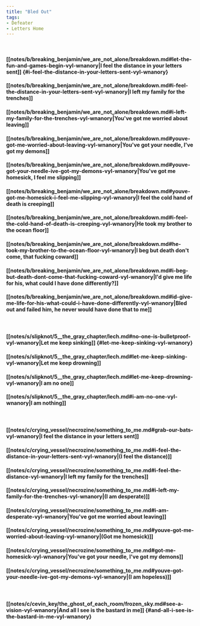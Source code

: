 ```yaml
---
title: "Bled Out"
tags:
- Defeater
- Letters Home
---
```

&nbsp;
#### [[notes/b/breaking_benjamin/we_are_not_alone/breakdown.md#let-the-fun-and-games-begin-vyl-wnanory|I feel the distance in your letters sent]] {#i-feel-the-distance-in-your-letters-sent-vyl-wnanory}
#### [[notes/b/breaking_benjamin/we_are_not_alone/breakdown.md#i-feel-the-distance-in-your-letters-sent-vyl-wnanory|I left my family for the trenches]]
#### [[notes/b/breaking_benjamin/we_are_not_alone/breakdown.md#i-left-my-family-for-the-trenches-vyl-wnanory|You've got me worried about leaving]]
#### [[notes/b/breaking_benjamin/we_are_not_alone/breakdown.md#youve-got-me-worried-about-leaving-vyl-wnanory|You've got your needle, I've got my demons]]
#### [[notes/b/breaking_benjamin/we_are_not_alone/breakdown.md#youve-got-your-needle-ive-got-my-demons-vyl-wnanory|You've got me homesick, I feel me slipping]]
#### [[notes/b/breaking_benjamin/we_are_not_alone/breakdown.md#youve-got-me-homesick-i-feel-me-slipping-vyl-wnanory|I feel the cold hand of death is creeping]]
#### [[notes/b/breaking_benjamin/we_are_not_alone/breakdown.md#i-feel-the-cold-hand-of-death-is-creeping-vyl-wnanory|He took my brother to the ocean floor]]
#### [[notes/b/breaking_benjamin/we_are_not_alone/breakdown.md#he-took-my-brother-to-the-ocean-floor-vyl-wnanory|I beg but death don't come, that fucking coward]]
#### [[notes/b/breaking_benjamin/we_are_not_alone/breakdown.md#i-beg-but-death-dont-come-that-fucking-coward-vyl-wnanory|I'd give me life for his, what could I have done differently?]]
#### [[notes/b/breaking_benjamin/we_are_not_alone/breakdown.md#id-give-me-life-for-his-what-could-i-have-done-differently-vyl-wnanory|Bled out and failed him, he never would have done that to me]]
&nbsp;
#### [[notes/s/slipknot/5__the_gray_chapter/lech.md#no-one-is-bulletproof-vyl-wnanory|Let me keep sinking]] {#let-me-keep-sinking-vyl-wnanory}
#### [[notes/s/slipknot/5__the_gray_chapter/lech.md#let-me-keep-sinking-vyl-wnanory|Let me keep drowning]]
#### [[notes/s/slipknot/5__the_gray_chapter/lech.md#let-me-keep-drowning-vyl-wnanory|I am no one]]
#### [[notes/s/slipknot/5__the_gray_chapter/lech.md#i-am-no-one-vyl-wnanory|I am nothing]]
&nbsp;
#### [[notes/c/crying_vessel/necrozine/something_to_me.md#grab-our-bats-vyl-wnanory|I feel the distance in your letters sent]]
#### [[notes/c/crying_vessel/necrozine/something_to_me.md#i-feel-the-distance-in-your-letters-sent-vyl-wnanory|(I feel the distance)]]
#### [[notes/c/crying_vessel/necrozine/something_to_me.md#i-feel-the-distance-vyl-wnanory|I left my family for the trenches]]
#### [[notes/c/crying_vessel/necrozine/something_to_me.md#i-left-my-family-for-the-trenches-vyl-wnanory|(I am desperate)]]
#### [[notes/c/crying_vessel/necrozine/something_to_me.md#i-am-desperate-vyl-wnanory|You've got me worried about leaving]]
#### [[notes/c/crying_vessel/necrozine/something_to_me.md#youve-got-me-worried-about-leaving-vyl-wnanory|(Got me homesick)]]
#### [[notes/c/crying_vessel/necrozine/something_to_me.md#got-me-homesick-vyl-wnanory|You've got your needle, I've got my demons]]
#### [[notes/c/crying_vessel/necrozine/something_to_me.md#youve-got-your-needle-ive-got-my-demons-vyl-wnanory|(I am hopeless)]]
&nbsp;
#### [[notes/c/cevin_key/the_ghost_of_each_room/frozen_sky.md#see-a-vision-vyl-wnanory|And all I see is the bastard in me]] {#and-all-i-see-is-the-bastard-in-me-vyl-wnanory}
